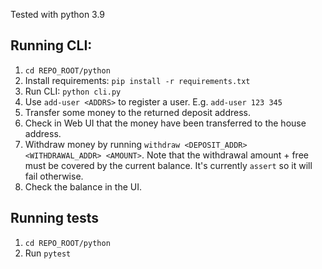 Tested with python 3.9

## Running CLI:

1. `cd REPO_ROOT/python`
1. Install requirements: `pip install -r requirements.txt`
1. Run CLI: `python cli.py`
1. Use `add-user <ADDRS>` to register a user. E.g. `add-user 123 345`
1. Transfer some money to the returned deposit address.
1. Check in Web UI that the money have been transferred to the house address.   
1. Withdraw money by running `withdraw <DEPOSIT_ADDR> <WITHDRAWAL_ADDR> <AMOUNT>`. Note that the withdrawal amount + free must be covered by the current balance. It's currently `assert` so it will fail otherwise.    
1. Check the balance in the UI.   

## Running tests
1. `cd REPO_ROOT/python`
1. Run `pytest`
